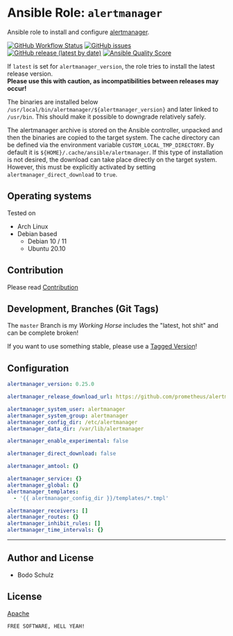 
# Ansible Role:  `alertmanager` 

Ansible role to install and configure [alertmanager](https://github.com/prometheus/alertmanager).

[![GitHub Workflow Status](https://img.shields.io/github/actions/workflow/status/bodsch/ansible-alertmanager/main.yml?branch=main)][ci]
[![GitHub issues](https://img.shields.io/github/issues/bodsch/ansible-alertmanager)][issues]
[![GitHub release (latest by date)](https://img.shields.io/github/v/release/bodsch/ansible-alertmanager)][releases]
[![Ansible Quality Score](https://img.shields.io/ansible/quality/50067?label=role%20quality)][quality]

[ci]: https://github.com/bodsch/ansible-alertmanager/actions
[issues]: https://github.com/bodsch/ansible-alertmanager/issues?q=is%3Aopen+is%3Aissue
[releases]: https://github.com/bodsch/ansible-alertmanager/releases
[quality]: https://galaxy.ansible.com/bodsch/alertmanager


If `latest` is set for `alertmanager_version`, the role tries to install the latest release version.  
**Please use this with caution, as incompatibilities between releases may occur!**

The binaries are installed below `/usr/local/bin/alertmanager/${alertmanager_version}` and later linked to `/usr/bin`. 
This should make it possible to downgrade relatively safely.

The alertmanager archive is stored on the Ansible controller, unpacked and then the binaries are copied to the target system.
The cache directory can be defined via the environment variable `CUSTOM_LOCAL_TMP_DIRECTORY`. 
By default it is `${HOME}/.cache/ansible/alertmanager`.
If this type of installation is not desired, the download can take place directly on the target system. 
However, this must be explicitly activated by setting `alertmanager_direct_download` to `true`.


## Operating systems

Tested on

* Arch Linux
* Debian based
    - Debian 10 / 11
    - Ubuntu 20.10


## Contribution

Please read [Contribution](CONTRIBUTING.md)

## Development,  Branches (Git Tags)

The `master` Branch is my *Working Horse* includes the "latest, hot shit" and can be complete broken!

If you want to use something stable, please use a [Tagged Version](https://github.com/bodsch/ansible-alertmanager/tags)!

## Configuration

```yaml
alertmanager_version: 0.25.0

alertmanager_release_download_url: https://github.com/prometheus/alertmanager/releases

alertmanager_system_user: alertmanager
alertmanager_system_group: alertmanager
alertmanager_config_dir: /etc/alertmanager
alertmanager_data_dir: /var/lib/alertmanager

alertmanager_enable_experimental: false

alertmanager_direct_download: false

alertmanager_amtool: {}

alertmanager_service: {}
alertmanager_global: {}
alertmanager_templates:
  - '{{ alertmanager_config_dir }}/templates/*.tmpl'

alertmanager_receivers: []
alertmanager_routes: {}
alertmanager_inhibit_rules: []
alertmanager_time_intervals: {}
```

----

## Author and License

- Bodo Schulz

## License

[Apache](LICENSE)

`FREE SOFTWARE, HELL YEAH!`
